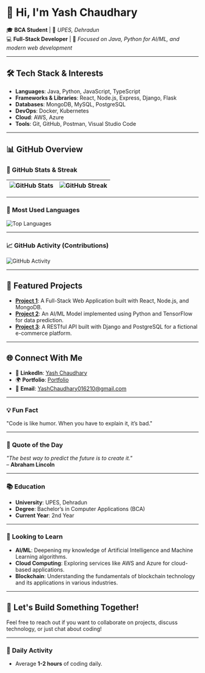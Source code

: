 # 👋 Hi, I'm Yash Chaudhary  

🎓 **BCA Student** | 🏫 *UPES, Dehradun*  
💻 **Full-Stack Developer** | 🚀 *Focused on Java, Python for AI/ML, and modern web development*  

---

## 🛠 **Tech Stack & Interests**
- **Languages**: Java, Python, JavaScript, TypeScript  
- **Frameworks & Libraries**: React, Node.js, Express, Django, Flask  
- **Databases**: MongoDB, MySQL, PostgreSQL  
- **DevOps**: Docker, Kubernetes  
- **Cloud**: AWS, Azure  
- **Tools**: Git, GitHub, Postman, Visual Studio Code  

---

## 📊 **GitHub Overview**

### 🚀 GitHub Stats & Streak  

| ![GitHub Stats](https://github-readme-stats.vercel.app/api?username=Yash016210&show_icons=true&theme=radical&count_private=true) | ![GitHub Streak](https://github-readme-streak-stats.herokuapp.com?user=Yash016210&theme=radical) |
|---|---|

---

### 🌟 **Most Used Languages**

![Top Languages](https://github-readme-stats.vercel.app/api/top-langs/?username=Yash016210&layout=compact&theme=radical)

---

### 📈 **GitHub Activity (Contributions)**

![GitHub Activity](https://github-profile-summary-cards.vercel.app/api/cards/most-commit-language?username=Yash016210&theme=radical)

---

## 📂 **Featured Projects**

- [**Project 1**](https://github.com/Yash016210/project1): A Full-Stack Web Application built with React, Node.js, and MongoDB.
- [**Project 2**](https://github.com/Yash016210/project2): An AI/ML Model implemented using Python and TensorFlow for data prediction.
- [**Project 3**](https://github.com/Yash016210/project3): A RESTful API built with Django and PostgreSQL for a fictional e-commerce platform.

---

## 🌐 **Connect With Me**
- 💼 **LinkedIn**: [Yash Chaudhary](https://linkedin.com/in/yashchaudhary67)  
- 🌍 **Portfolio**: [Portfolio](https://your-portfolio-link)  
- 📧 **Email**: YashChaudhary016210@gmail.com

---

### 💡 **Fun Fact**
"Code is like humor. When you have to explain it, it’s bad."

---

### 💬 **Quote of the Day**
_"The best way to predict the future is to create it."_  
– **Abraham Lincoln**

---

### 📚 **Education**
- **University**: UPES, Dehradun  
- **Degree**: Bachelor’s in Computer Applications (BCA)  
- **Current Year**: 2nd Year

---

### 🌱 **Looking to Learn**
- **AI/ML**: Deepening my knowledge of Artificial Intelligence and Machine Learning algorithms.  
- **Cloud Computing**: Exploring services like AWS and Azure for cloud-based applications.  
- **Blockchain**: Understanding the fundamentals of blockchain technology and its applications in various industries.

---

## 💬 **Let's Build Something Together!**

Feel free to reach out if you want to collaborate on projects, discuss technology, or just chat about coding!

---

### 📅 **Daily Activity**
- Average **1-2 hours** of coding daily.
